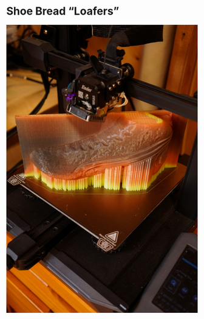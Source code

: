 # Shoe Bread “Loafers”

![labs-10.jpg](Shoe%20Bread%20%E2%80%9CLoafers%E2%80%9D%20b450a63548424a06a7710133887ba84e/labs-10.jpg)